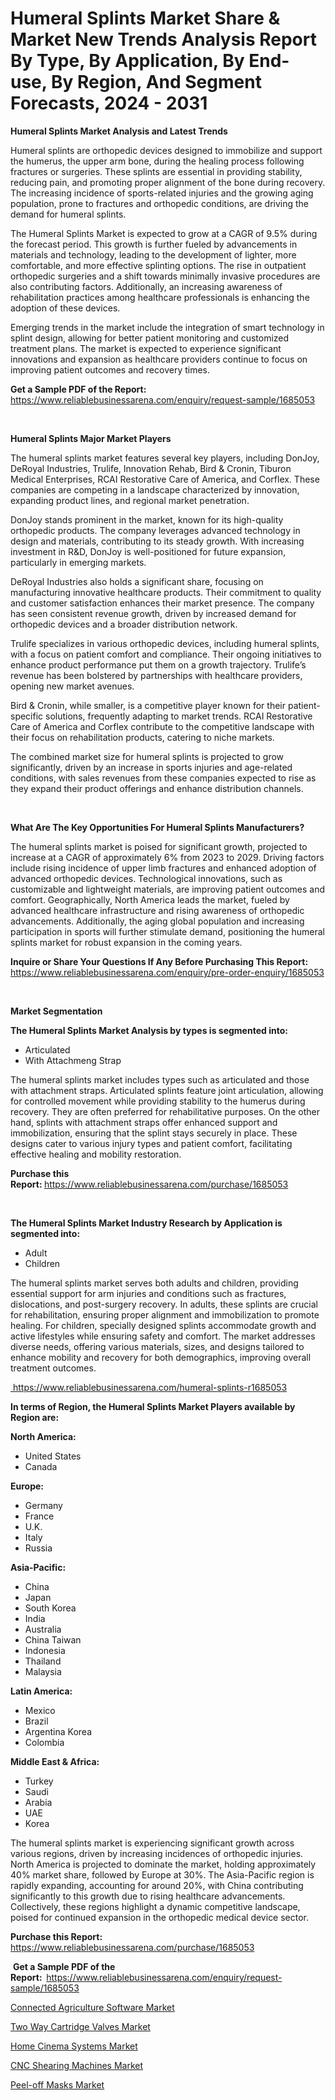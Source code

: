<p><h1>Humeral Splints Market Share & Market New Trends Analysis Report By Type, By Application, By End-use, By Region, And Segment Forecasts, 2024 - 2031</h1></p><p><strong>Humeral Splints Market Analysis and Latest Trends</strong></p>
<p><p>Humeral splints are orthopedic devices designed to immobilize and support the humerus, the upper arm bone, during the healing process following fractures or surgeries. These splints are essential in providing stability, reducing pain, and promoting proper alignment of the bone during recovery. The increasing incidence of sports-related injuries and the growing aging population, prone to fractures and orthopedic conditions, are driving the demand for humeral splints.</p><p>The Humeral Splints Market is expected to grow at a CAGR of 9.5% during the forecast period. This growth is further fueled by advancements in materials and technology, leading to the development of lighter, more comfortable, and more effective splinting options. The rise in outpatient orthopedic surgeries and a shift towards minimally invasive procedures are also contributing factors. Additionally, an increasing awareness of rehabilitation practices among healthcare professionals is enhancing the adoption of these devices.</p><p>Emerging trends in the market include the integration of smart technology in splint design, allowing for better patient monitoring and customized treatment plans. The market is expected to experience significant innovations and expansion as healthcare providers continue to focus on improving patient outcomes and recovery times.</p></p>
<p><strong>Get a Sample PDF of the Report:&nbsp;</strong> <a href="https://www.reliablebusinessarena.com/enquiry/request-sample/1685053?utm_campaign=1610&utm_medium=2&utm_source=Github&utm_content=ia&utm_term=16102024&utm_id=humeral-splints">https://www.reliablebusinessarena.com/enquiry/request-sample/1685053</a></p>
<p>&nbsp;</p>
<p><strong>Humeral Splints Major Market Players</strong></p>
<p><p>The humeral splints market features several key players, including DonJoy, DeRoyal Industries, Trulife, Innovation Rehab, Bird & Cronin, Tiburon Medical Enterprises, RCAI Restorative Care of America, and Corflex. These companies are competing in a landscape characterized by innovation, expanding product lines, and regional market penetration.</p><p>DonJoy stands prominent in the market, known for its high-quality orthopedic products. The company leverages advanced technology in design and materials, contributing to its steady growth. With increasing investment in R&D, DonJoy is well-positioned for future expansion, particularly in emerging markets.</p><p>DeRoyal Industries also holds a significant share, focusing on manufacturing innovative healthcare products. Their commitment to quality and customer satisfaction enhances their market presence. The company has seen consistent revenue growth, driven by increased demand for orthopedic devices and a broader distribution network.</p><p>Trulife specializes in various orthopedic devices, including humeral splints, with a focus on patient comfort and compliance. Their ongoing initiatives to enhance product performance put them on a growth trajectory. Trulife’s revenue has been bolstered by partnerships with healthcare providers, opening new market avenues.</p><p>Bird & Cronin, while smaller, is a competitive player known for their patient-specific solutions, frequently adapting to market trends. RCAI Restorative Care of America and Corflex contribute to the competitive landscape with their focus on rehabilitation products, catering to niche markets.</p><p>The combined market size for humeral splints is projected to grow significantly, driven by an increase in sports injuries and age-related conditions, with sales revenues from these companies expected to rise as they expand their product offerings and enhance distribution channels.</p></p>
<p>&nbsp;</p>
<p><strong>What Are The Key Opportunities For Humeral Splints Manufacturers?</strong></p>
<p><p>The humeral splints market is poised for significant growth, projected to increase at a CAGR of approximately 6% from 2023 to 2029. Driving factors include rising incidence of upper limb fractures and enhanced adoption of advanced orthopedic devices. Technological innovations, such as customizable and lightweight materials, are improving patient outcomes and comfort. Geographically, North America leads the market, fueled by advanced healthcare infrastructure and rising awareness of orthopedic advancements. Additionally, the aging global population and increasing participation in sports will further stimulate demand, positioning the humeral splints market for robust expansion in the coming years.</p></p>
<p><strong>Inquire or Share Your Questions If Any Before Purchasing This Report:</strong> <a href="https://www.reliablebusinessarena.com/enquiry/pre-order-enquiry/1685053?utm_campaign=1610&utm_medium=2&utm_source=Github&utm_content=ia&utm_term=16102024&utm_id=humeral-splints">https://www.reliablebusinessarena.com/enquiry/pre-order-enquiry/1685053</a></p>
<p>&nbsp;</p>
<p><strong>Market Segmentation</strong></p>
<p><strong>The Humeral Splints Market Analysis by types is segmented into:</strong></p>
<p><ul><li>Articulated</li><li>With Attachmeng Strap</li></ul></p>
<p><p>The humeral splints market includes types such as articulated and those with attachment straps. Articulated splints feature joint articulation, allowing for controlled movement while providing stability to the humerus during recovery. They are often preferred for rehabilitative purposes. On the other hand, splints with attachment straps offer enhanced support and immobilization, ensuring that the splint stays securely in place. These designs cater to various injury types and patient comfort, facilitating effective healing and mobility restoration.</p></p>
<p><strong>Purchase this Report:&nbsp;</strong><a href="https://www.reliablebusinessarena.com/purchase/1685053?utm_campaign=1610&utm_medium=2&utm_source=Github&utm_content=ia&utm_term=16102024&utm_id=humeral-splints">https://www.reliablebusinessarena.com/purchase/1685053</a></p>
<p>&nbsp;</p>
<p><strong>The Humeral Splints Market Industry Research by Application is segmented into:</strong></p>
<p><ul><li>Adult</li><li>Children</li></ul></p>
<p><p>The humeral splints market serves both adults and children, providing essential support for arm injuries and conditions such as fractures, dislocations, and post-surgery recovery. In adults, these splints are crucial for rehabilitation, ensuring proper alignment and immobilization to promote healing. For children, specially designed splints accommodate growth and active lifestyles while ensuring safety and comfort. The market addresses diverse needs, offering various materials, sizes, and designs tailored to enhance mobility and recovery for both demographics, improving overall treatment outcomes.</p></p>
<p><a href="https://www.reliablebusinessarena.com/humeral-splints-r1685053?utm_campaign=1610&utm_medium=2&utm_source=Github&utm_content=ia&utm_term=16102024&utm_id=humeral-splints">&nbsp;https://www.reliablebusinessarena.com/humeral-splints-r1685053</a></p>
<p><strong>In terms of Region, the Humeral Splints Market Players available by Region are:</strong></p>
<p>
    <p> <strong> North America: </strong>
        <ul>
            <li>United States</li>
            <li>Canada</li>
        </ul>
        </p> 
    <p> <strong> Europe: </strong>
        <ul>
            <li>Germany</li>
            <li>France</li>
            <li>U.K.</li>
            <li>Italy</li>
            <li>Russia</li>
        </ul>
        </p> 
    <p> <strong> Asia-Pacific: </strong>
        <ul>
            <li>China</li>
            <li>Japan</li>
            <li>South Korea</li>
            <li>India</li>
            <li>Australia</li>
            <li>China Taiwan</li>
            <li>Indonesia</li>
            <li>Thailand</li>
            <li>Malaysia</li>
        </ul>
        </p> 
    <p> <strong> Latin America: </strong>
        <ul>
            <li>Mexico</li>
            <li>Brazil</li>
            <li>Argentina Korea</li>
            <li>Colombia</li>
        </ul>
        </p> 
    <p> <strong> Middle East & Africa: </strong>
        <ul>
            <li>Turkey</li>
            <li>Saudi</li>
            <li>Arabia</li>
            <li>UAE</li>
            <li>Korea</li>
        </ul>
    </p>
    </p>
<p><p>The humeral splints market is experiencing significant growth across various regions, driven by increasing incidences of orthopedic injuries. North America is projected to dominate the market, holding approximately 40% market share, followed by Europe at 30%. The Asia-Pacific region is rapidly expanding, accounting for around 20%, with China contributing significantly to this growth due to rising healthcare advancements. Collectively, these regions highlight a dynamic competitive landscape, poised for continued expansion in the orthopedic medical device sector.</p></p>
<p><strong>Purchase this Report: </strong><a href="https://www.reliablebusinessarena.com/purchase/1685053?utm_campaign=1610&utm_medium=2&utm_source=Github&utm_content=ia&utm_term=16102024&utm_id=humeral-splints">https://www.reliablebusinessarena.com/purchase/1685053</a></p>
<p>&nbsp;<strong>Get a Sample PDF of the Report:&nbsp;&nbsp;</strong><a href="https://www.reliablebusinessarena.com/enquiry/request-sample/1685053?utm_campaign=1610&utm_medium=2&utm_source=Github&utm_content=ia&utm_term=16102024&utm_id=humeral-splints">https://www.reliablebusinessarena.com/enquiry/request-sample/1685053</a></p>
<p><strong></strong></p>
<p><p><a href="https://www.linkedin.com/pulse/emerging-trends-connected-agriculture-software-market-detailed-x01kc?trk=public_post_embed_feed-article-content&utm_campaign=1610&utm_medium=2&utm_source=Github&utm_content=ia&utm_term=16102024&utm_id=humeral-splints">Connected Agriculture Software Market</a></p><p><a href="https://www.linkedin.com/pulse/two-way-cartridge-valves-market-share-analysis-growth-trends-u0esc?trk=public_post_embed_feed-article-content&utm_campaign=1610&utm_medium=2&utm_source=Github&utm_content=ia&utm_term=16102024&utm_id=humeral-splints">Two Way Cartridge Valves Market</a></p><p><a href="https://www.linkedin.com/pulse/market-insights-global-home-cinema-systems-forecast-innovation-qrk2c?trk=public_post_embed_feed-article-content&utm_campaign=1610&utm_medium=2&utm_source=Github&utm_content=ia&utm_term=16102024&utm_id=humeral-splints">Home Cinema Systems Market</a></p><p><a href="https://www.linkedin.com/pulse/in-depth-analysis-global-cnc-shearing-machines-market-scope-jj3pc?trk=public_post_embed_feed-article-content&utm_campaign=1610&utm_medium=2&utm_source=Github&utm_content=ia&utm_term=16102024&utm_id=humeral-splints">CNC Shearing Machines Market</a></p><p><a href="https://www.linkedin.com/pulse/global-peel-off-masks-industry-analysis-report-market-size-share-b6w2c?trk=public_post_embed_feed-article-content&utm_campaign=1610&utm_medium=2&utm_source=Github&utm_content=ia&utm_term=16102024&utm_id=humeral-splints">Peel-off Masks Market</a></p></p>